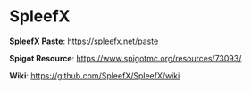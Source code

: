 # SpleefX

**SpleefX Paste**: https://spleefx.net/paste

**Spigot Resource**: https://www.spigotmc.org/resources/73093/

**Wiki**: https://github.com/SpleefX/SpleefX/wiki